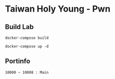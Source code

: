 # Taiwan Holy Young - Pwn

## Build Lab
```
docker-compose build
```
```
docker-compose up -d
```

## Portinfo
```
10000 ~ 10008 : Main
```